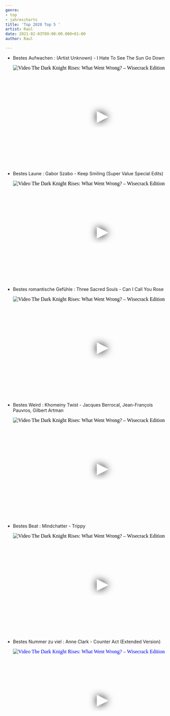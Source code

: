 ```yaml
---
genre:
- top
- jahrescharts
title: 'Top 2020 Top 5 '
artist: Raul
date: 2021-02-03T09:00:00.000+01:00
author: Raul

---
```


<div class="video-list-container">
<ul>
<li>
<p class="list-headline">Bestes Aufwachen : (Artist Unknown) - I Hate To See The Sun Go Down</p>
<div class="video-container ">
<iframe width="560" height="315" src="https://www.youtube.com/embed/7Hl4JZLknjk"srcdoc="<style>*{padding:0;margin:0;overflow:hidden}html,body{height:100%}img,span{position:absolute;width:100%;top:0;bottom:0;margin:auto}span{height:1.5em;text-align:center;font:48px/1.5 sans-serif;color:white;text-shadow:0 0 0.5em black}</style><ahref=https://www.youtube.com/embed/7Hl4JZLknjk?autoplay=1><img src=https://img.youtube.com/vi/7Hl4JZLknjk/hqdefault.jpg alt='Video The Dark Knight Rises: What Went Wrong? – Wisecrack Edition'><span>▶</span></a>"frameborder="0" allow="accelerometer; autoplay; encrypted-media; gyroscope; picture-in-picture"
allowfullscreen>
</iframe>
</div>
</li>

<li>
<p class="list-headline">Bestes Laune : Gabor Szabo - Keep Smiling (Super Value Special Edits)</p>
<div class="video-container ">
<iframe width="560" height="315" src="https://www.youtube.com/embed/SSVehaXqGMM"srcdoc="<style>*{padding:0;margin:0;overflow:hidden}html,body{height:100%}img,span{position:absolute;width:100%;top:0;bottom:0;margin:auto}span{height:1.5em;text-align:center;font:48px/1.5 sans-serif;color:white;text-shadow:0 0 0.5em black}</style><ahref=https://www.youtube.com/embed/SSVehaXqGMM?autoplay=1><img src=https://img.youtube.com/vi/SSVehaXqGMM/hqdefault.jpg alt='Video The Dark Knight Rises: What Went Wrong? – Wisecrack Edition'><span>▶</span></a>"frameborder="0" allow="accelerometer; autoplay; encrypted-media; gyroscope; picture-in-picture"allowfullscreen>
</iframe>
</div>
</li>

<li>
<p class="list-headline">Bestes romantische Gefühle : Three Sacred Souls - Can I Call You Rose</p>
<div class="video-container ">
<iframe width="560" height="315" src="https://www.youtube.com/embed/tpbcbj0bR5o"srcdoc="<style>*{padding:0;margin:0;overflow:hidden}html,body{height:100%}img,span{position:absolute;width:100%;top:0;bottom:0;margin:auto}span{height:1.5em;text-align:center;font:48px/1.5 sans-serif;color:white;text-shadow:0 0 0.5em black}</style><ahref=https://www.youtube.com/embed/tpbcbj0bR5o?autoplay=1><img src=https://img.youtube.com/vi/tpbcbj0bR5o/hqdefault.jpg alt='Video The Dark Knight Rises: What Went Wrong? – Wisecrack Edition'><span>▶</span></a>"frameborder="0" allow="accelerometer; autoplay; encrypted-media; gyroscope; picture-in-picture"allowfullscreen></iframe>
</div>
</li>
<li>
<p class="list-headline">Bestes Weird : Khomeiny Twist - Jacques Berrocal, Jean-François Pauvros, Gilbert Artman</p>
<div class="video-container "><iframe width="560" height="315" src="https://www.youtube.com/embed/ThSSD-32wQc"srcdoc="<style>*{padding:0;margin:0;overflow:hidden}html,body{height:100%}img,span{position:absolute;width:100%;top:0;bottom:0;margin:auto}span{height:1.5em;text-align:center;font:48px/1.5 sans-serif;color:white;text-shadow:0 0 0.5em black}</style><ahref=https://www.youtube.com/embed/ThSSD-32wQc?autoplay=1><img src=https://img.youtube.com/vi/ThSSD-32wQc/hqdefault.jpg alt='Video The Dark Knight Rises: What Went Wrong? – Wisecrack Edition'><span>▶</span></a>"frameborder="0" allow="accelerometer; autoplay; encrypted-media; gyroscope; picture-in-picture"allowfullscreen></iframe>
</div>
</li>

<li>
<p class="list-headline">Bestes Beat : Mindchatter - Trippy</p>
<div class="video-container ">
<iframe width="560" height="315" src="https://www.youtube.com/embed/MF-SkM7DGGE"srcdoc="<style>*{padding:0;margin:0;overflow:hidden}html,body{height:100%}img,span{position:absolute;width:100%;top:0;bottom:0;margin:auto}span{height:1.5em;text-align:center;font:48px/1.5 sans-serif;color:white;text-shadow:0 0 0.5em black}</style><ahref=https://www.youtube.com/embed/MF-SkM7DGGE?autoplay=1><img src=https://img.youtube.com/vi/MF-SkM7DGGE/hqdefault.jpg alt='Video The Dark Knight Rises: What Went Wrong? – Wisecrack Edition'><span>▶</span></a>"frameborder="0" allow="accelerometer; autoplay; encrypted-media; gyroscope; picture-in-picture"allowfullscreen></iframe>
</div>
</li>
        
<li>
<p class="list-headline">Bestes Nummer zu viel : Anne Clark - Counter Act (Extended Version)</p>
<div class="video-container "> <iframe width="560" height="315" src="https://www.youtube.com/embed/4e2MmrCy8mE" srcdoc="<style>*{padding:0;margin:0;overflow:hidden}html,body{height:100%}img,span{position:absolute;width:100%;top:0;bottom:0;margin:auto}span{height:1.5em;text-align:center;font:48px/1.5 sans-serif;color:white;text-shadow:0 0 0.5em black}</style><a href=https://www.youtube.com/embed/4e2MmrCy8mE?autoplay=1><img src=https://img.youtube.com/vi/4e2MmrCy8mE/hqdefault.jpg alt='Video The Dark Knight Rises: What Went Wrong? – Wisecrack Edition'><span>▶</span></a>" frameborder="0" allow="accelerometer; autoplay; encrypted-media; gyroscope; picture-in-picture" allowfullscreen>
</iframe>
</div>




</li>
</ul>
</div>
